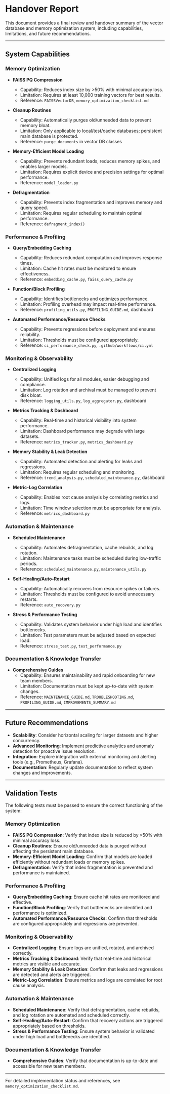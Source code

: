 # Handover Report

This document provides a final review and handover summary of the vector database and memory optimization system, including capabilities, limitations, and future recommendations.

---

## System Capabilities

### Memory Optimization
- **FAISS PQ Compression**
  - Capability: Reduces index size by >50% with minimal accuracy loss.
  - Limitation: Requires at least 10,000 training vectors for best results.
  - Reference: `FAISSVectorDB`, `memory_optimization_checklist.md`

- **Cleanup Routines**
  - Capability: Automatically purges old/unneeded data to prevent memory bloat.
  - Limitation: Only applicable to local/test/cache databases; persistent main database is protected.
  - Reference: `purge_documents` in vector DB classes

- **Memory-Efficient Model Loading**
  - Capability: Prevents redundant loads, reduces memory spikes, and enables larger models.
  - Limitation: Requires explicit device and precision settings for optimal performance.
  - Reference: `model_loader.py`

- **Defragmentation**
  - Capability: Prevents index fragmentation and improves memory and query speed.
  - Limitation: Requires regular scheduling to maintain optimal performance.
  - Reference: `defragment_index()`

### Performance & Profiling
- **Query/Embedding Caching**
  - Capability: Reduces redundant computation and improves response times.
  - Limitation: Cache hit rates must be monitored to ensure effectiveness.
  - Reference: `embedding_cache.py`, `faiss_query_cache.py`

- **Function/Block Profiling**
  - Capability: Identifies bottlenecks and optimizes performance.
  - Limitation: Profiling overhead may impact real-time performance.
  - Reference: `profiling_utils.py`, `PROFILING_GUIDE.md`, dashboard

- **Automated Performance/Resource Checks**
  - Capability: Prevents regressions before deployment and ensures reliability.
  - Limitation: Thresholds must be configured appropriately.
  - Reference: `ci_performance_check.py`, `.github/workflows/ci.yml`

### Monitoring & Observability
- **Centralized Logging**
  - Capability: Unified logs for all modules, easier debugging and compliance.
  - Limitation: Log rotation and archival must be managed to prevent disk bloat.
  - Reference: `logging_utils.py`, `log_aggregator.py`, dashboard

- **Metrics Tracking & Dashboard**
  - Capability: Real-time and historical visibility into system performance.
  - Limitation: Dashboard performance may degrade with large datasets.
  - Reference: `metrics_tracker.py`, `metrics_dashboard.py`

- **Memory Stability & Leak Detection**
  - Capability: Automated detection and alerting for leaks and regressions.
  - Limitation: Requires regular scheduling and monitoring.
  - Reference: `trend_analysis.py`, `scheduled_maintenance.py`, dashboard

- **Metric-Log Correlation**
  - Capability: Enables root cause analysis by correlating metrics and logs.
  - Limitation: Time window selection must be appropriate for analysis.
  - Reference: `metrics_dashboard.py`

### Automation & Maintenance
- **Scheduled Maintenance**
  - Capability: Automates defragmentation, cache rebuilds, and log rotation.
  - Limitation: Maintenance tasks must be scheduled during low-traffic periods.
  - Reference: `scheduled_maintenance.py`, `maintenance_utils.py`

- **Self-Healing/Auto-Restart**
  - Capability: Automatically recovers from resource spikes or failures.
  - Limitation: Thresholds must be configured to avoid unnecessary restarts.
  - Reference: `auto_recovery.py`

- **Stress & Performance Testing**
  - Capability: Validates system behavior under high load and identifies bottlenecks.
  - Limitation: Test parameters must be adjusted based on expected load.
  - Reference: `stress_test.py`, `test_performance.py`

### Documentation & Knowledge Transfer
- **Comprehensive Guides**
  - Capability: Ensures maintainability and rapid onboarding for new team members.
  - Limitation: Documentation must be kept up-to-date with system changes.
  - Reference: `MAINTENANCE_GUIDE.md`, `TROUBLESHOOTING.md`, `PROFILING_GUIDE.md`, `IMPROVEMENTS_SUMMARY.md`

---

## Future Recommendations
- **Scalability**: Consider horizontal scaling for larger datasets and higher concurrency.
- **Advanced Monitoring**: Implement predictive analytics and anomaly detection for proactive issue resolution.
- **Integration**: Explore integration with external monitoring and alerting tools (e.g., Prometheus, Grafana).
- **Documentation**: Regularly update documentation to reflect system changes and improvements.

---

## Validation Tests

The following tests must be passed to ensure the correct functioning of the system:

### Memory Optimization
- **FAISS PQ Compression**: Verify that index size is reduced by >50% with minimal accuracy loss.
- **Cleanup Routines**: Ensure old/unneeded data is purged without affecting the persistent main database.
- **Memory-Efficient Model Loading**: Confirm that models are loaded efficiently without redundant loads or memory spikes.
- **Defragmentation**: Verify that index fragmentation is prevented and performance is maintained.

### Performance & Profiling
- **Query/Embedding Caching**: Ensure cache hit rates are monitored and effective.
- **Function/Block Profiling**: Verify that bottlenecks are identified and performance is optimized.
- **Automated Performance/Resource Checks**: Confirm that thresholds are configured appropriately and regressions are prevented.

### Monitoring & Observability
- **Centralized Logging**: Ensure logs are unified, rotated, and archived correctly.
- **Metrics Tracking & Dashboard**: Verify that real-time and historical metrics are visible and accurate.
- **Memory Stability & Leak Detection**: Confirm that leaks and regressions are detected and alerts are triggered.
- **Metric-Log Correlation**: Ensure metrics and logs are correlated for root cause analysis.

### Automation & Maintenance
- **Scheduled Maintenance**: Verify that defragmentation, cache rebuilds, and log rotation are automated and scheduled correctly.
- **Self-Healing/Auto-Restart**: Confirm that recovery actions are triggered appropriately based on thresholds.
- **Stress & Performance Testing**: Ensure system behavior is validated under high load and bottlenecks are identified.

### Documentation & Knowledge Transfer
- **Comprehensive Guides**: Verify that documentation is up-to-date and accessible for new team members.

---

For detailed implementation status and references, see `memory_optimization_checklist.md`. 